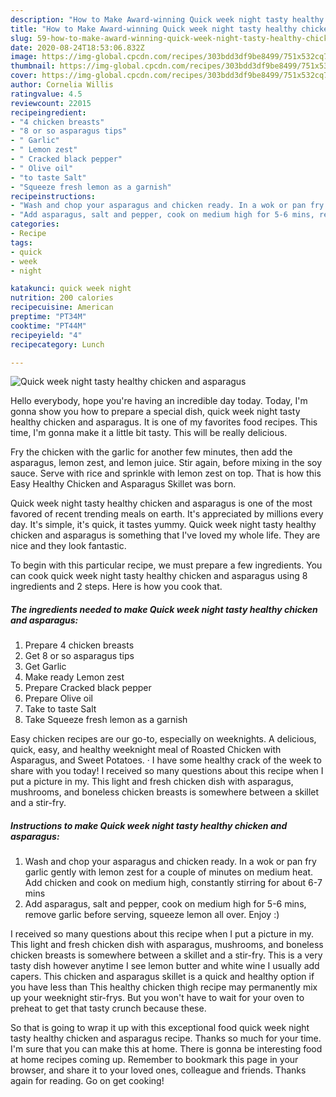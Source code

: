 ```yaml
---
description: "How to Make Award-winning Quick week night tasty healthy chicken and asparagus"
title: "How to Make Award-winning Quick week night tasty healthy chicken and asparagus"
slug: 59-how-to-make-award-winning-quick-week-night-tasty-healthy-chicken-and-asparagus
date: 2020-08-24T18:53:06.832Z
image: https://img-global.cpcdn.com/recipes/303bdd3df9be8499/751x532cq70/quick-week-night-tasty-healthy-chicken-and-asparagus-recipe-main-photo.jpg
thumbnail: https://img-global.cpcdn.com/recipes/303bdd3df9be8499/751x532cq70/quick-week-night-tasty-healthy-chicken-and-asparagus-recipe-main-photo.jpg
cover: https://img-global.cpcdn.com/recipes/303bdd3df9be8499/751x532cq70/quick-week-night-tasty-healthy-chicken-and-asparagus-recipe-main-photo.jpg
author: Cornelia Willis
ratingvalue: 4.5
reviewcount: 22015
recipeingredient:
- "4 chicken breasts"
- "8 or so asparagus tips"
- " Garlic"
- " Lemon zest"
- " Cracked black pepper"
- " Olive oil"
- "to taste Salt"
- "Squeeze fresh lemon as a garnish"
recipeinstructions:
- "Wash and chop your asparagus and chicken ready. In a wok or pan fry garlic gently with lemon zest for a couple of minutes on medium heat. Add chicken and cook on medium high, constantly stirring for about 6-7 mins"
- "Add asparagus, salt and pepper, cook on medium high for 5-6 mins, remove garlic before serving, squeeze lemon all over. Enjoy :)"
categories:
- Recipe
tags:
- quick
- week
- night

katakunci: quick week night 
nutrition: 200 calories
recipecuisine: American
preptime: "PT34M"
cooktime: "PT44M"
recipeyield: "4"
recipecategory: Lunch

---
```



![Quick week night tasty healthy chicken and asparagus](https://img-global.cpcdn.com/recipes/303bdd3df9be8499/751x532cq70/quick-week-night-tasty-healthy-chicken-and-asparagus-recipe-main-photo.jpg)

Hello everybody, hope you're having an incredible day today. Today, I'm gonna show you how to prepare a special dish, quick week night tasty healthy chicken and asparagus. It is one of my favorites food recipes. This time, I'm gonna make it a little bit tasty. This will be really delicious.

Fry the chicken with the garlic for another few minutes, then add the asparagus, lemon zest, and lemon juice. Stir again, before mixing in the soy sauce. Serve with rice and sprinkle with lemon zest on top. That is how this Easy Healthy Chicken and Asparagus Skillet was born.

Quick week night tasty healthy chicken and asparagus is one of the most favored of recent trending meals on earth. It's appreciated by millions every day. It's simple, it's quick, it tastes yummy. Quick week night tasty healthy chicken and asparagus is something that I've loved my whole life. They are nice and they look fantastic.


To begin with this particular recipe, we must prepare a few ingredients. You can cook quick week night tasty healthy chicken and asparagus using 8 ingredients and 2 steps. Here is how you cook that.

<!--inarticleads1-->

##### The ingredients needed to make Quick week night tasty healthy chicken and asparagus:

1. Prepare 4 chicken breasts
1. Get 8 or so asparagus tips
1. Get  Garlic
1. Make ready  Lemon zest
1. Prepare  Cracked black pepper
1. Prepare  Olive oil
1. Take to taste Salt
1. Take Squeeze fresh lemon as a garnish


Easy chicken recipes are our go-to, especially on weeknights. A delicious, quick, easy, and healthy weeknight meal of Roasted Chicken with Asparagus, and Sweet Potatoes. · I have some healthy crack of the week to share with you today! I received so many questions about this recipe when I put a picture in my. This light and fresh chicken dish with asparagus, mushrooms, and boneless chicken breasts is somewhere between a skillet and a stir-fry. 

<!--inarticleads2-->

##### Instructions to make Quick week night tasty healthy chicken and asparagus:

1. Wash and chop your asparagus and chicken ready. In a wok or pan fry garlic gently with lemon zest for a couple of minutes on medium heat. Add chicken and cook on medium high, constantly stirring for about 6-7 mins
1. Add asparagus, salt and pepper, cook on medium high for 5-6 mins, remove garlic before serving, squeeze lemon all over. Enjoy :)


I received so many questions about this recipe when I put a picture in my. This light and fresh chicken dish with asparagus, mushrooms, and boneless chicken breasts is somewhere between a skillet and a stir-fry. This is a very tasty dish however anytime I see lemon butter and white wine I usually add capers. This chicken and asparagus skillet is a quick and healthy option if you have less than This healthy chicken thigh recipe may permanently mix up your weeknight stir-frys. But you won&#39;t have to wait for your oven to preheat to get that tasty crunch because these. 

So that is going to wrap it up with this exceptional food quick week night tasty healthy chicken and asparagus recipe. Thanks so much for your time. I'm sure that you can make this at home. There is gonna be interesting food at home recipes coming up. Remember to bookmark this page in your browser, and share it to your loved ones, colleague and friends. Thanks again for reading. Go on get cooking!
